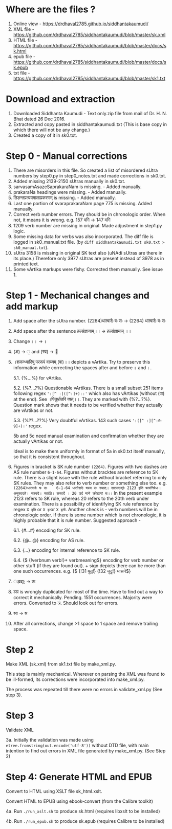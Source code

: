# Where are the files ?

1. Online view - https://drdhaval2785.github.io/siddhantakaumudi/
2. XML file - https://github.com/drdhaval2785/siddhantakaumudi/blob/master/sk.xml
3. HTML file - https://github.com/drdhaval2785/siddhantakaumudi/blob/master/docs/sk.html
4. epub file - https://github.com/drdhaval2785/siddhantakaumudi/blob/master/docs/sk.epub
5. txt file - https://github.com/drdhaval2785/siddhantakaumudi/blob/master/sk1.txt

# Download and extraction

1. Downloaded Siddhanta Kaumudi - Text only.zip file from mail of Dr. H. N. Bhat dated 26 Dec 2016.
2. Extracted and copy pasted in siddhantakaumudi.txt (This is base copy in which there will not be any change.)
3. Created a copy of it in sk0.txt.

# Step 0 - Manual corrections

1. There are misorders in this file. So created a list of misordered sUtra numbers by step0.py in step0_notes.txt and made corrections in sk0.txt.
2. Added missing 2139-2150 sUtras manually in sk0.txt. 
3. sarvasamAsazeSaprakaraNam is missing.  - Added manually.
4. prakaraNa headings were missing. - Added manually.
5. तिङन्तप्रत्ययमालाप्रकरणम्‌ is missing. - Added manually.
6. Last one portion of svaraprakaraNam page 775 is missing. Added manually.
8. Correct verb number errors. They should be in chronologic order. When not, it means it is wrong. e.g. 157 वगि -> 147 वगि
9. 1209 verb number are missing in original. Made adjustment in step1.py logic.
10. Some missing data for verbs was also incorporated. The diff file is logged in sk0_manual.txt file. (by `diff siddhantakaumudi.txt sk0.txt > sk0_manual.txt`).
11. sUtra 3158 is missing in original SK text also (uNAdi sUtras are there in its place.) Therefore only 3977 sUtras are present instead of 3978 as in printed text.
12. Some vArtika markups were fishy. Corrected them manually. See issue 1.


# Step 1 - Mechanical changes and add markup

1. Add space after the sUtra number. (2264)धात्वादेः षः सः -> (2264) धात्वादेः षः सः
2. Add space after the sentence हल्संज्ञायाम्।। -> हल्संज्ञायाम् ।।
3. Change ।। -> ॥
4. (अ) -> ॒ and (स्व) -> ॑
5. ।शकन्ध्वादिषु पररूपं वाच्यम् (वा)।। depicts a vArtika. Try to preserve this information while correcting the spaces after and before ॥ and ।.

	5.1. {%...%} for vArtika.
	
	5.2. {%?...?%} Questionable vArtikas. There is a small subset 251 items following regex `'।[^ ।]([^।]+)।।'` which also has vArtikas (without (वा) at the end). See ।पितुर्भ्रातरि व्यत्।।. They are marked with {%?...?%}. Question mark shows that it needs to be verified whether they actually are vArtikas or not.
	
	5.3. {%??...??%} Very doubtful vArtikas. 143 such cases `'।([^ ।][^।0-9]+)।'` regex.
	
	5b and 5c need manual examination and confirmation whether they are actually vArtikas or not.
	
	Ideal is to make them uniformly in format of 5a in sk0.txt itself manually, so that it is consistent throughout.

6. Figures in bracket is SK rule number `(2264)`. Figures with two dashes are AS rule number `6-1-64`. Figures without bracktes are reference to SK rule.
There is a slight issue with the rule without bracket referring to only SK rules. They may also refer to verb number or something else too. e.g. `(2264)धात्वादेः षः सः    6-1-64 धातोरादेः षस्य सः स्यात्। सात्पदाद्योः 2123 इति षत्वनिषेधः। अनुस्वदते। सस्वदे। स्वर्दते। सस्वर्दे । 20 उर्द माने क्रीडायां च।।`
In the present example 2123 refers to SK rule, whereas 20 refers to the 20th verb under examination.
There is a possibility of identifying SK rule reference by regex `X इति` or `X इत्‍`or `X इती`.
Another check is - verb numbers will be in chronologic order. If there is some number which is not chronologic, it is highly probable that it is rule number.
Suggested approach - 

	6.1. {#...#} encoding for SK rule.

	6.2. {@...@} encoding for AS rule.

	6.3. {*...*} encoding for internal reference to SK rule.

	6.4. {$ {!verbnum verb!}+ verbmeaning$} encoding for verb number or other stuff (if they are found out). + sign depicts there can be more than one such occurrences. e.g. {$ {!31 युतृ!} {!32 जुदृ!} भासने$}
	

7. ःढ़द्य; -> ऊ

8. ञ्ञ is wrongly duplicated for most of the time. Have to find out a way to correct it mechanically. Pending. 1551 occurrences. Majority were errors. Converted to ञ. Should look out for errors.

9. श्र्व -> श्र

10. After all corrections, change >1 space to 1 space and remove trailing space.

# Step 2

Make XML (sk.xml) from sk1.txt file by make_xml.py. 

This step is mainly mechanical. Wherever on parsing the XML was found to be ill-formed, its corrections were incorporated into make_xml.py.

The process was repeated till there were no errors in validate_xml.py (See step 3).

# Step 3

Validate XML

3a. Initially the validation was made using `etree.fromstring(out.encode('utf-8'))` without DTD file, with main intention to find out errors in XML file generated by make_xml.py. (See Step 2)

# Step 4: Generate HTML and EPUB

Convert to HTML using XSLT file sk_html.xslt. 

Convert HTML to EPUB using ebook-convert (from the Calibre toolkit)

4a. Run `./run_xslt.sh` to produce sk.html (requires libxslt to be installed)

4b. Run `./run_epub.sh` to produce sk.epub (requires Calibre to be installed)

